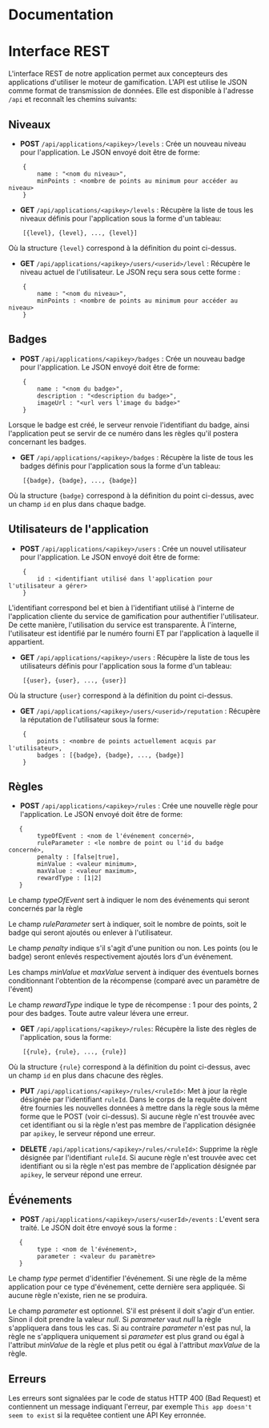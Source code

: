 # Documentation

Interface REST
=============
L'interface REST de notre application permet aux concepteurs des applications d'utiliser le moteur de gamification. L'API est utilise le JSON comme format de transmission de données. Elle est disponible à l'adresse ```/api``` et reconnaît les chemins suivants:

Niveaux
--------

- **POST** ```/api/applications/<apikey>/levels``` : Crée un nouveau niveau pour l'application. Le JSON envoyé doit être de forme:

```
    {
        name : "<nom du niveau>",
        minPoints : <nombre de points au minimum pour accéder au niveau>
    }
```

- **GET** ```/api/applications/<apikey>/levels``` : Récupère la liste de tous les niveaux définis pour l'application sous la forme d'un tableau:

```
    [{level}, {level}, ..., {level}]
```

Où la structure ```{level}``` correspond à la définition du point ci-dessus.

- **GET** ```/api/applications/<apikey>/users/<userid>/level``` : Récupère le niveau actuel de l'utilisateur. Le JSON reçu sera sous cette forme :

```
    {
        name : "<nom du niveau>",
        minPoints : <nombre de points au minimum pour accéder au niveau>
    }
```

Badges
--------

- **POST** ```/api/applications/<apikey>/badges``` : Crée un nouveau badge pour l'application. Le JSON envoyé doit être de forme:

```
    {
        name : "<nom du badge>",
        description : "<description du badge>",
        imageUrl : "<url vers l'image du badge>"
    }
```

Lorsque le badge est créé, le serveur renvoie l'identifiant du badge, ainsi l'application peut se servir de ce numéro dans les règles qu'il postera concernant les badges.

- **GET** ```/api/applications/<apikey>/badges``` : Récupère la liste de tous les badges définis pour l'application sous la forme d'un tableau:

```
    [{badge}, {badge}, ..., {badge}]
```

Où la structure ```{badge}``` correspond à la définition du point ci-dessus, avec un champ `id` en plus dans chaque badge.

Utilisateurs de l'application
-----------------------------

- **POST** ```/api/applications/<apikey>/users``` : Crée un nouvel utilisateur pour l'application. Le JSON envoyé doit être de forme:

```
    {
        id : <identifiant utilisé dans l'application pour l'utilisateur a gérer>
    }
```

L'identifiant correspond bel et bien à l'identifiant utilisé à l'interne de l'application cliente du service de gamification pour authentifier l'utilisateur. De cette manière, l'utilisation du service est transparente. À l'interne, l'utilisateur est identifié par le numéro fourni ET par l'application à laquelle il appartient.

- **GET** ```/api/applications/<apikey>/users``` : Récupère la liste de tous les utilisateurs définis pour l'application sous la forme d'un tableau:

```
    [{user}, {user}, ..., {user}]
```

Où la structure ```{user}``` correspond à la définition du point ci-dessus.

- **GET** ```/api/applications/<apikey>/users/<userid>/reputation``` : Récupère la réputation de l'utilisateur sous la forme:

```
    {
        points : <nombre de points actuellement acquis par l'utilisateur>,
        badges : [{badge}, {badge}, ..., {badge}]
    }
```

Règles
------

- **POST** ```/api/applications/<apikey>/rules``` : Crée une nouvelle règle pour l'application. Le JSON envoyé doit être de forme:

```
   {
        typeOfEvent : <nom de l'événement concerné>,
        ruleParameter : <le nombre de point ou l'id du badge concerné>,
        penalty : [false|true],
        minValue : <valeur minimum>,
        maxValue : <valeur maximum>,
        rewardType : [1|2]
   }
```

Le champ *typeOfEvent* sert à indiquer le nom des événements qui seront concernés par la règle

Le champ *ruleParameter* sert à indiquer, soit le nombre de points, soit le badge qui seront ajoutés ou enlever à l'utilisateur.

Le champ *penalty* indique s'il s'agit d'une punition ou non. Les points (ou le badge) seront enlevés respectivement ajoutés lors d'un événement.

Les champs *minValue* et *maxValue* servent à indiquer des éventuels  bornes conditionnant l'obtention de la récompense (comparé avec un paramètre de l'évent)

Le champ *rewardType* indique le type de récompense : 1 pour des points, 2 pour des badges. Toute autre valeur lévera une erreur.

- **GET** ```/api/applications/<apikey>/rules```: Récupère la liste des règles de l'application, sous la forme:

```
    [{rule}, {rule}, ..., {rule}]
```

Où la structure ```{rule}``` correspond à la définition du point ci-dessus, avec un champ `id` en plus dans chacune des règles.

- **PUT** ```/api/applications/<apikey>/rules/<ruleId>```: Met à jour la règle désignée par l'identifiant `ruleId`. Dans le corps de la requête doivent être fournies les nouvelles données à mettre dans la règle sous la même forme que le POST (voir ci-dessus). Si aucune règle n'est trouvée avec cet identifiant ou si la règle n'est pas membre de l'application désignée par `apikey`, le serveur répond une erreur.

- **DELETE** ```/api/applications/<apikey>/rules/<ruleId>```: Supprime la règle désignée par l'identifiant `ruleId`. Si aucune règle n'est trouvée avec cet identifiant ou si la règle n'est pas membre de l'application désignée par `apikey`, le serveur répond une erreur.

## Événements

- **POST** ```/api/applications/<apikey>/users/<userId>/events``` : L'event sera traité. Le JSON doit être envoyé sous la forme :

```
   {
        type : <nom de l'événement>,
        parameter : <valeur du paramètre>
   }
```

Le champ *type* permet d'identifier l'événement. Si une règle de la même application pour ce type d'événement, cette dernière sera appliquée. Si aucune règle n'existe, rien ne se produira.

Le champ *parameter* est optionnel. S'il est présent il doit s'agir d'un entier. Sinon il doit prendre la valeur *null*. Si *parameter* vaut *null* la règle s'appliquera dans tous les cas. Si au contraire *parameter* n'est pas nul, la règle ne s'appliquera uniquement si *parameter* est plus grand ou égal à l'attribut *minValue* de la règle et plus petit ou égal à l'attribut *maxValue* de la règle.

## Erreurs

Les erreurs sont signalées par le code de status HTTP 400 (Bad Request) et contiennent un message indiquant l'erreur, par exemple ```This app doesn't seem to exist``` si la requêtee contient une API Key erronnée.
